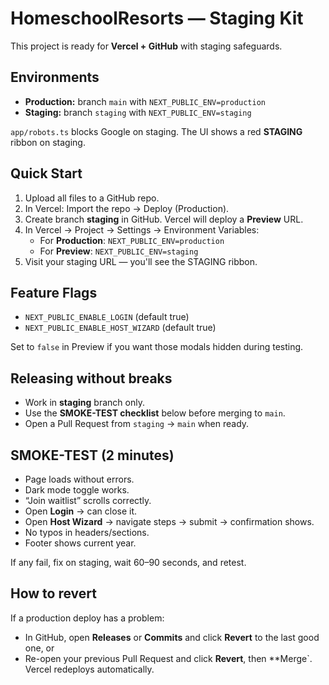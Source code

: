 # HomeschoolResorts — Staging Kit

This project is ready for **Vercel + GitHub** with staging safeguards.

## Environments
- **Production:** branch `main` with `NEXT_PUBLIC_ENV=production`
- **Staging:** branch `staging` with `NEXT_PUBLIC_ENV=staging`

`app/robots.ts` blocks Google on staging. The UI shows a red **STAGING** ribbon on staging.

## Quick Start
1. Upload all files to a GitHub repo.
2. In Vercel: Import the repo → Deploy (Production).
3. Create branch **staging** in GitHub. Vercel will deploy a **Preview** URL.
4. In Vercel → Project → Settings → Environment Variables:
   - For **Production**: `NEXT_PUBLIC_ENV=production`
   - For **Preview**: `NEXT_PUBLIC_ENV=staging`
5. Visit your staging URL — you'll see the STAGING ribbon.

## Feature Flags
- `NEXT_PUBLIC_ENABLE_LOGIN` (default true)
- `NEXT_PUBLIC_ENABLE_HOST_WIZARD` (default true)

Set to `false` in Preview if you want those modals hidden during testing.

## Releasing without breaks
- Work in **staging** branch only.
- Use the **SMOKE-TEST checklist** below before merging to `main`.
- Open a Pull Request from `staging` → `main` when ready.

## SMOKE-TEST (2 minutes)
- Page loads without errors.
- Dark mode toggle works.
- “Join waitlist” scrolls correctly.
- Open **Login** → can close it.
- Open **Host Wizard** → navigate steps → submit → confirmation shows.
- No typos in headers/sections.
- Footer shows current year.

If any fail, fix on staging, wait 60–90 seconds, and retest.

## How to revert
If a production deploy has a problem:
- In GitHub, open **Releases** or **Commits** and click **Revert** to the last good one, or
- Re-open your previous Pull Request and click **Revert**, then **Merge`.
Vercel redeploys automatically.
